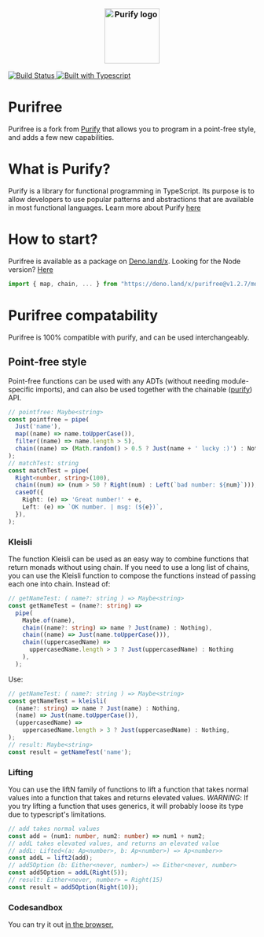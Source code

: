 <h3 align="center">
  <img align="center" src="assets/logo.png" alt="Purify logo" width="112" />
</h3

<p align="center">
    <a href="https://travis-ci.org/gigobyte/purify">
      <img src="https://travis-ci.org/gigobyte/purify.svg?branch=master" alt="Build Status">
      <img src="https://camo.githubusercontent.com/41c68e9f29c6caccc084e5a147e0abd5f392d9bc/68747470733a2f2f62616467656e2e6e65742f62616467652f547970655363726970742f7374726963742532302546302539462539322541412f626c7565" alt="Built with Typescript">
    </a>
</p>

# Purifree

Purifree is a fork from <a href="https://github.com/gigobyte/purify">Purify</a>
that allows you to program in a point-free style, and adds a few new
capabilities.

# What is Purify?

Purify is a library for functional programming in TypeScript. Its purpose is to
allow developers to use popular patterns and abstractions that are available in
most functional languages. Learn more about Purify
<a href="https://github.com/gigobyte/purify">here</a>

# How to start?

Purifree is available as a package on
[Deno.land/x](https://deno.land/x/purifree-ts). Looking for the Node version?
[Here](https://github.com/nythrox/purifree)

```ts
import { map, chain, ... } from "https://deno.land/x/purifree@v1.2.7/mod.ts"
```

# Purifree compatability

Purifree is 100% compatible with purify, and can be used interchangeably.

## Point-free style

Point-free functions can be used with any ADTs (without needing module-specific
imports), and can also be used together with the chainable
(<a href="https://github.com/gigobyte/purify">purify</a>) API.

```typescript
// pointfree: Maybe<string>
const pointfree = pipe(
  Just('name'),
  map((name) => name.toUpperCase()),
  filter((name) => name.length > 5),
  chain((name) => (Math.random() > 0.5 ? Just(name + ' lucky :)') : Nothing)),
);
// matchTest: string
const matchTest = pipe(
  Right<number, string>(100),
  chain((num) => (num > 50 ? Right(num) : Left(`bad number: ${num}`))),
  caseOf({
    Right: (e) => 'Great number!' + e,
    Left: (e) => `OK number. | msg: (${e})`,
  }),
);
```

### Kleisli

The function Kleisli can be used as an easy way to combine functions that return
monads without using chain. If you need to use a long list of chains, you can
use the Kleisli function to compose the functions instead of passing each one
into chain. Instead of:

```typescript
// getNameTest: ( name?: string ) => Maybe<string>
const getNameTest = (name?: string) =>
  pipe(
    Maybe.of(name),
    chain((name?: string) => name ? Just(name) : Nothing),
    chain((name) => Just(name.toUpperCase())),
    chain((uppercasedName) =>
      uppercasedName.length > 3 ? Just(uppercasedName) : Nothing
    ),
  );
```

Use:

```typescript
// getNameTest: ( name?: string ) => Maybe<string>
const getNameTest = kleisli(
  (name?: string) => name ? Just(name) : Nothing,
  (name) => Just(name.toUpperCase()),
  (uppercasedName) =>
    uppercasedName.length > 3 ? Just(uppercasedName) : Nothing,
);
// result: Maybe<string>
const result = getNameTest('name');
```

### Lifting

You can use the liftN family of functions to lift a function that takes normal
values into a function that takes and returns elevated values. _WARNING_: If you
try lifting a function that uses generics, it will probably loose its type due
to typescript's limitations.

```typescript
// add takes normal values
const add = (num1: number, num2: number) => num1 + num2;
// addL takes elevated values, and returns an elevated value
// addL: Lifted<(a: Ap<number>, b: Ap<number>) => Ap<number>>
const addL = lift2(add);
// add5Option (b: Either<never, number>) => Either<never, number>
const add5Option = addL(Right(5));
// result: Either<never, number> = Right(15)
const result = add5Option(Right(10));
```

### Codesandbox

You can try it out <a href="https://codesandbox.io/s/purifree-template-hcyzs">
in the browser. </a>
